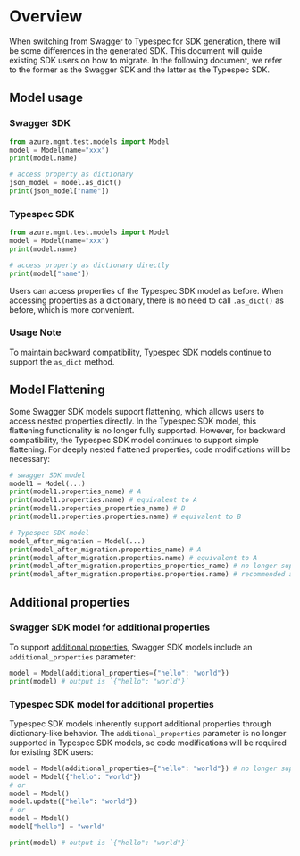 # Overview

When switching from Swagger to Typespec for SDK generation, there will be some differences in the generated SDK. This document will guide existing SDK users on how to migrate. In the following document, we refer to the former as the Swagger SDK and the latter as the Typespec SDK.

## Model usage

### Swagger SDK

```python
from azure.mgmt.test.models import Model
model = Model(name="xxx")
print(model.name)

# access property as dictionary
json_model = model.as_dict()
print(json_model["name"])
```

### Typespec SDK

```python
from azure.mgmt.test.models import Model
model = Model(name="xxx")
print(model.name)

# access property as dictionary directly
print(model["name"])
```

Users can access properties of the Typespec SDK model as before. When accessing properties as a dictionary, there is no need to call `.as_dict()` as before, which is more convenient.

### Usage Note

To maintain backward compatibility, Typespec SDK models continue to support the `as_dict` method.

## Model Flattening

Some Swagger SDK models support flattening, which allows users to access nested properties directly. In the Typespec SDK model, this flattening functionality is no longer fully supported. However, for backward compatibility, the Typespec SDK model continues to support simple flattening. For deeply nested flattened properties, code modifications will be necessary:

```python
# swagger SDK model
model1 = Model(...)
print(model1.properties_name) # A
print(model1.properties.name) # equivalent to A
print(model1.properties_properties_name) # B
print(model1.properties.properties.name) # equivalent to B

# Typespec SDK model
model_after_migration = Model(...)
print(model_after_migration.properties_name) # A
print(model_after_migration.properties.name) # equivalent to A
print(model_after_migration.properties_properties_name) # no longer supported
print(model_after_migration.properties.properties.name) # recommended approach after migration
```

## Additional properties

### Swagger SDK model for additional properties

To support [additional properties](https://www.apimatic.io/openapi/additionalproperties), Swagger SDK models include an `additional_properties` parameter:

```python
model = Model(additional_properties={"hello": "world"})
print(model) # output is `{"hello": "world"}`
```

### Typespec SDK model for additional properties

Typespec SDK models inherently support additional properties through dictionary-like behavior. The `additional_properties` parameter is no longer supported in Typespec SDK models, so code modifications will be required for existing SDK users:

```python
model = Model(additional_properties={"hello": "world"}) # no longer supported
model = Model({"hello": "world"})
# or
model = Model()
model.update({"hello": "world"})
# or 
model = Model()
model["hello"] = "world"

print(model) # output is `{"hello": "world"}`
```